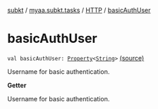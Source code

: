 [subkt](../../index.md) / [myaa.subkt.tasks](../index.md) / [HTTP](index.md) / [basicAuthUser](./basic-auth-user.md)

# basicAuthUser

`val basicAuthUser: `[`Property`](https://docs.gradle.org/current/javadoc/org/gradle/api/provider/Property.html)`<`[`String`](https://kotlinlang.org/api/latest/jvm/stdlib/kotlin/-string/index.html)`>` [(source)](https://github.com/Myaamori/SubKt/blob/0.1.12/src/main/kotlin/myaa/subkt/tasks/tasks.kt#L1419)

Username for basic authentication.

**Getter**

Username for basic authentication.

